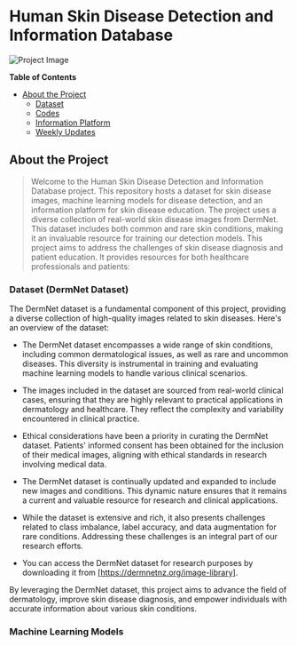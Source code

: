 
# Human Skin Disease Detection and Information Database

![Project Image](project_image.png)




**Table of Contents**

- [About the Project](#about-the-project)
  - [Dataset](#dataset)
  - [Codes](#code)
  - [Information Platform](#information-platform)
  - [Weekly Updates](#wiki)



## About the Project

>Welcome to the Human Skin Disease Detection and Information Database project. This repository hosts a dataset for skin disease images, machine learning models for disease detection, and an information platform for skin disease education.
>The project uses a diverse collection of real-world skin disease images from DermNet. This dataset includes both common and rare skin conditions, making it an invaluable resource for training our detection models.
>This project aims to address the challenges of skin disease diagnosis and patient education. It provides resources for both healthcare professionals and patients:

### Dataset (DermNet Dataset)

The DermNet dataset is a fundamental component of this project, providing a diverse collection of high-quality images related to skin diseases. Here's an overview of the dataset:

- The DermNet dataset encompasses a wide range of skin conditions, including common dermatological issues, as well as rare and uncommon diseases. This diversity is instrumental in training and evaluating machine learning models to handle various clinical scenarios.

- The images included in the dataset are sourced from real-world clinical cases, ensuring that they are highly relevant to practical applications in dermatology and healthcare. They reflect the complexity and variability encountered in clinical practice.

- Ethical considerations have been a priority in curating the DermNet dataset. Patients' informed consent has been obtained for the inclusion of their medical images, aligning with ethical standards in research involving medical data.

- The DermNet dataset is continually updated and expanded to include new images and conditions. This dynamic nature ensures that it remains a current and valuable resource for research and clinical applications.

- While the dataset is extensive and rich, it also presents challenges related to class imbalance, label accuracy, and data augmentation for rare conditions. Addressing these challenges is an integral part of our research efforts.

- You can access the DermNet dataset for research purposes by downloading it from [https://dermnetnz.org/image-library].

By leveraging the DermNet dataset, this project aims to advance the field of dermatology, improve skin disease diagnosis, and empower individuals with accurate information about various skin conditions.

### Machine Learning Models









